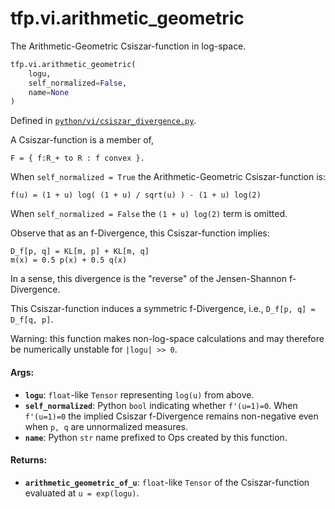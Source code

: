 <div itemscope itemtype="http://developers.google.com/ReferenceObject">
<meta itemprop="name" content="tfp.vi.arithmetic_geometric" />
<meta itemprop="path" content="Stable" />
</div>

# tfp.vi.arithmetic_geometric

The Arithmetic-Geometric Csiszar-function in log-space.

``` python
tfp.vi.arithmetic_geometric(
    logu,
    self_normalized=False,
    name=None
)
```



Defined in [`python/vi/csiszar_divergence.py`](https://github.com/tensorflow/probability/tree/master/tensorflow_probability/python/vi/csiszar_divergence.py).

<!-- Placeholder for "Used in" -->

A Csiszar-function is a member of,

```none
F = { f:R_+ to R : f convex }.
```

When `self_normalized = True` the Arithmetic-Geometric Csiszar-function is:

```none
f(u) = (1 + u) log( (1 + u) / sqrt(u) ) - (1 + u) log(2)
```

When `self_normalized = False` the `(1 + u) log(2)` term is omitted.

Observe that as an f-Divergence, this Csiszar-function implies:

```none
D_f[p, q] = KL[m, p] + KL[m, q]
m(x) = 0.5 p(x) + 0.5 q(x)
```

In a sense, this divergence is the "reverse" of the Jensen-Shannon
f-Divergence.

This Csiszar-function induces a symmetric f-Divergence, i.e.,
`D_f[p, q] = D_f[q, p]`.

Warning: this function makes non-log-space calculations and may therefore be
numerically unstable for `|logu| >> 0`.

#### Args:

* <b>`logu`</b>: `float`-like `Tensor` representing `log(u)` from above.
* <b>`self_normalized`</b>: Python `bool` indicating whether `f'(u=1)=0`. When
    `f'(u=1)=0` the implied Csiszar f-Divergence remains non-negative even
    when `p, q` are unnormalized measures.
* <b>`name`</b>: Python `str` name prefixed to Ops created by this function.


#### Returns:

* <b>`arithmetic_geometric_of_u`</b>: `float`-like `Tensor` of the
    Csiszar-function evaluated at `u = exp(logu)`.